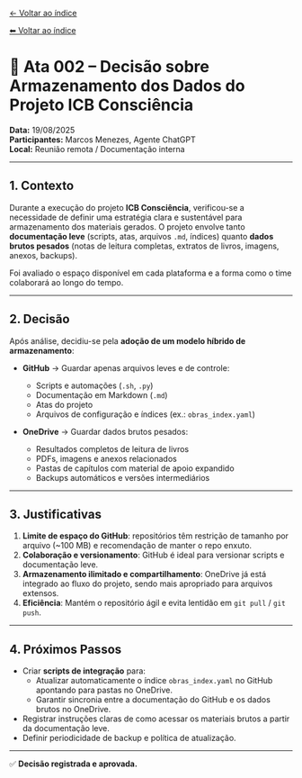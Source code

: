 [← Voltar ao índice](./INDEX.md)

[⬅︎ Voltar ao índice](./INDEX.md)

# 📑 Ata 002 – Decisão sobre Armazenamento dos Dados do Projeto ICB Consciência

**Data:** 19/08/2025  
**Participantes:** Marcos Menezes, Agente ChatGPT  
**Local:** Reunião remota / Documentação interna  

---

## 1. Contexto
Durante a execução do projeto **ICB Consciência**, verificou-se a necessidade de definir uma estratégia clara e sustentável para armazenamento dos materiais gerados. O projeto envolve tanto **documentação leve** (scripts, atas, arquivos `.md`, índices) quanto **dados brutos pesados** (notas de leitura completas, extratos de livros, imagens, anexos, backups).  

Foi avaliado o espaço disponível em cada plataforma e a forma como o time colaborará ao longo do tempo.  

---

## 2. Decisão
Após análise, decidiu-se pela **adoção de um modelo híbrido de armazenamento**:

- **GitHub** → Guardar apenas arquivos leves e de controle:
  - Scripts e automações (`.sh`, `.py`)  
  - Documentação em Markdown (`.md`)  
  - Atas do projeto  
  - Arquivos de configuração e índices (ex.: `obras_index.yaml`)  

- **OneDrive** → Guardar dados brutos pesados:
  - Resultados completos de leitura de livros  
  - PDFs, imagens e anexos relacionados  
  - Pastas de capítulos com material de apoio expandido  
  - Backups automáticos e versões intermediários  

---

## 3. Justificativas
1. **Limite de espaço do GitHub**: repositórios têm restrição de tamanho por arquivo (~100 MB) e recomendação de manter o repo enxuto.  
2. **Colaboração e versionamento**: GitHub é ideal para versionar scripts e documentação leve.  
3. **Armazenamento ilimitado e compartilhamento**: OneDrive já está integrado ao fluxo do projeto, sendo mais apropriado para arquivos extensos.  
4. **Eficiência**: Mantém o repositório ágil e evita lentidão em `git pull` / `git push`.  

---

## 4. Próximos Passos
- Criar **scripts de integração** para:
  - Atualizar automaticamente o índice `obras_index.yaml` no GitHub apontando para pastas no OneDrive.  
  - Garantir sincronia entre a documentação do GitHub e os dados brutos no OneDrive.  
- Registrar instruções claras de como acessar os materiais brutos a partir da documentação leve.  
- Definir periodicidade de backup e política de atualização.  

---

✅ **Decisão registrada e aprovada.**  

